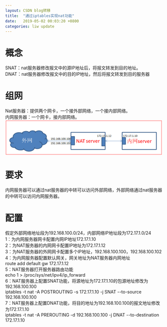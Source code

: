```yaml
---
layout: CSDN blog转移
title:  "通过iptables实现nat功能"
date:   2019-05-02 00:03:20 +0800
categories: liw update
---
```


# 概念  
SNAT：nat服务器修改报文中的源IP地址后，将报文转发到目的地址。  
DNAT：nat服务器修改报文中的目的IP地址，然后将报文转发到目的服务器
# 组网  
Nat服务器：提供两个网卡，一个接外部网络，一个接内部网络。  
内网服务器：一个网卡，接内部网络。  
![network example](/assets/deploy_nat_server_with_iptables_picture_1.png)  
# 要求  
内网服务器可以通过nat服务器的中转可以访问外部网络，外部网络通过nat服务器的中转可以访问内网服务器。
# 配置  
假定外部网络地址段为192.168.100.0/24，内部网络IP地址段为172.17.1.0/24  
1：为内网服务器网卡配置内网IP地址172.17.1.10  
2：为NAT服务器的内网网卡配置IP地址为172.17.1.12  
3：为NAT服务器的外网网卡配置多个IP地址，192.168.100.100，192.168.100.102  
4：为内网服务器配置默认网关，网关地址为NAT服务器内网地址  
	route add default gw 172.17.1.12  
5：NAT服务器打开服务器路由功能  
	echo 1 > /proc/sys/net/ipv4/ip_forward  
6：NAT服务器上配置SNAT功能，将源地址为172.17.1.10的包源地址修改为192.168.100.100  
iptables -t nat -A POSTROUTING -s 172.17.1.10  -j SNAT --to-source 192.168.100.100  
7：NAT服务器上配置DNAT功能，将目的地址为192.168.100.100的报文地址修改为172.17.1.10  
	iptables -t nat -A PREROUTING -d 192.168.100.100 -j DNAT --to-destination 172.17.1.10  




